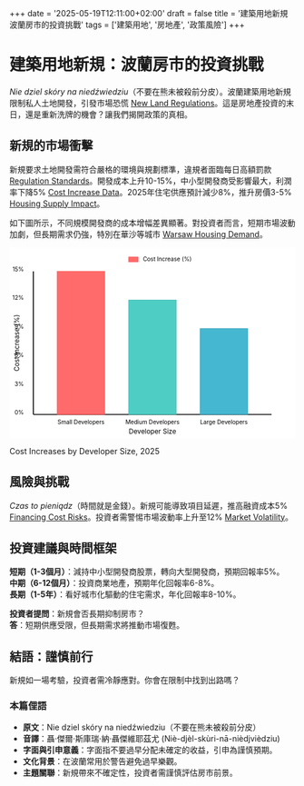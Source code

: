 +++
date = '2025-05-19T12:11:00+02:00'
draft = false
title = '建築用地新規 波蘭房市的投資挑戰'
tags = ['建築用地', '房地產', '政策風險']
+++

# 建築用地新規：波蘭房市的投資挑戰

*Nie dziel skóry na niedźwiedziu*（不要在熊未被殺前分皮）。波蘭建築用地新規限制私人土地開發，引發市場恐慌 [New Land Regulations](https://www.rp.pl/nieruchomosci/art42309522-nowe-regulacje-gruntow-budowlanych-2025)。這是房地產投資的末日，還是重新洗牌的機會？讓我們揭開政策的真相。

## 新規的市場衝擊

新規要求土地開發需符合嚴格的環境與規劃標準，違規者面臨每日高額罰款 [Regulation Standards](https://forsal.pl/nieruchomosci/artykuly/9797389,nowe-standardy-budowlane-w-polsce-2025.html)。開發成本上升10-15%，中小型開發商受影響最大，利潤率下降5% [Cost Increase Data](https://www.parkiet.com/nieruchomosci/art42303834-wzrost-kosztow-deweloperow-2025)。2025年住宅供應預計減少8%，推升房價3-5% [Housing Supply Impact](https://bithub.pl/nieruchomosci/spadek-podazy-mieszkan-2025/)。

如下圖所示，不同規模開發商的成本增幅差異顯著。對投資者而言，短期市場波動加劇，但長期需求仍強，特別在華沙等城市 [Warsaw Housing Demand](https://www.gazetaprawna.pl/nieruchomosci/artykuly/9800435,warszawa-popyt-na-mieszkania-2025.html)。


<svg width="600" height="400" viewBox="0 0 600 400" xmlns="http://www.w3.org/2000/svg">
  <!-- Background -->
  <rect x="0" y="0" width="600" height="400" fill="#fff"/>
  
  <!-- Y-axis -->
  <line x1="50" y1="50" x2="50" y2="350" stroke="#000" stroke-width="2"/>
  <text x="30" y="50" font-size="12" text-anchor="end">15%</text>
  <text x="30" y="110" font-size="12" text-anchor="end">12%</text>
  <text x="30" y="170" font-size="12" text-anchor="end">9%</text>
  <text x="30" y="230" font-size="12" text-anchor="end">6%</text>
  <text x="30" y="290" font-size="12" text-anchor="end">3%</text>
  <text x="30" y="350" font-size="12" text-anchor="end">0%</text>
  <text x="20" y="200" font-size="14" text-anchor="middle" transform="rotate(-90 20 200)">Cost Increase (%)</text>
  
  <!-- X-axis -->
  <line x1="50" y1="350" x2="550" y2="350" stroke="#000" stroke-width="2"/>
  <text x="150" y="370" font-size="12" text-anchor="middle">Small Developers</text>
  <text x="300" y="370" font-size="12" text-anchor="middle">Medium Developers</text>
  <text x="450" y="370" font-size="12" text-anchor="middle">Large Developers</text>
  <text x="300" y="390" font-size="14" text-anchor="middle">Developer Size</text>
  
  <!-- Bars -->
  <rect x="100" y="50" width="100" height="300" fill="#FF6B6B" stroke="#FF4C4C" stroke-width="1"/>
  <rect x="250" y="110" width="100" height="240" fill="#4ECDC4" stroke="#3AB8B0" stroke-width="1"/>
  <rect x="400" y="170" width="100" height="180" fill="#45B7D1" stroke="#3399B2" stroke-width="1"/>
  
  <!-- Legend -->
  <rect x="250" y="20" width="20" height="10" fill="#FF6B6B" stroke="#FF4C4C" stroke-width="1"/>
  <text x="280" y="28" font-size="12">Cost Increase (%)</text>
  
  <!-- Title -->
  <text x="300" y="30" font-size="16" text-anchor="middle">Cost Increases by Developer Size, 2025</text>
</svg>



## 風險與挑戰

*Czas to pieniądz*（時間就是金錢）。新規可能導致項目延遲，推高融資成本5% [Financing Cost Risks](https://www.rp.pl/finanse/art42309523-wzrost-kosztow-finansowania-deweloperow-2025)。投資者需警惕市場波動率上升至12% [Market Volatility](https://forsal.pl/rynki/artykuly/9797390,wzrost-volatilnosci-rynku-nieruchomosci-2025.html)。

## 投資建議與時間框架

**短期（1-3個月）**：減持中小型開發商股票，轉向大型開發商，預期回報率5%。  
**中期（6-12個月）**：投資商業地產，預期年化回報率6-8%。  
**長期（1-5年）**：看好城市化驅動的住宅需求，年化回報率8-10%。

**投資者提問**：新規會否長期抑制房市？  
**答**：短期供應受限，但長期需求將推動市場復甦。

## 結語：謹慎前行

新規如一場考驗，投資者需冷靜應對。你會在限制中找到出路嗎？

### 本篇俚語
- **原文**：Nie dziel skóry na niedźwiedziu（不要在熊未被殺前分皮）  
- **音譯**：聶·傑爾·斯庫瑞·納·聶傑維耶茲尤 (Niè-djèl-skùri-nā-nièdjvièdziu)  
- **字面與引申意義**：字面指不要過早分配未確定的收益，引申為謹慎預期。  
- **文化背景**：在波蘭常用於警告避免過早樂觀。  
- **主題關聯**：新規帶來不確定性，投資者需謹慎評估房市前景。